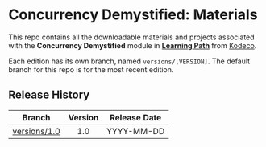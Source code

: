 # Concurrency Demystified: Materials



This repo contains all the downloadable materials and projects associated with the **Concurrency Demystified** module in **[Learning Path](https://www.kodeco.com/library)** from [Kodeco](https://www.kodeco.com).

Each edition has its own branch, named `versions/[VERSION]`. The default branch for this repo is for the most recent edition.

## Release History

| Branch                                                                                  | Version | Release Date |
| --------------------------------------------------------------------------------------- |:-------:|:------------:|
| [versions/1.0](https://github.com/kodecocodes/m3-cdi-materials/tree/versions/1.0) | 1.0     | YYYY-MM-DD   |
